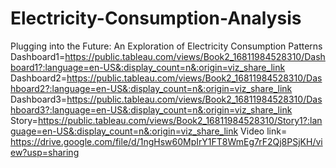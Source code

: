 # Electricity-Consumption-Analysis
Plugging into the Future: An Exploration of Electricity Consumption Patterns
Dashboard1=https://public.tableau.com/views/Book2_16811984528310/Dashboard1?:language=en-US&:display_count=n&:origin=viz_share_link
Dashboard2=https://public.tableau.com/views/Book2_16811984528310/Dashboard2?:language=en-US&:display_count=n&:origin=viz_share_link
Dashboard3=https://public.tableau.com/views/Book2_16811984528310/Dashboard3?:language=en-US&:display_count=n&:origin=viz_share_link
Story=https://public.tableau.com/views/Book2_16811984528310/Story1?:language=en-US&:display_count=n&:origin=viz_share_link
Video link= https://drive.google.com/file/d/1ngHsw60MpIrY1FT8WmEg7rF2Qj8PSjKH/view?usp=sharing
